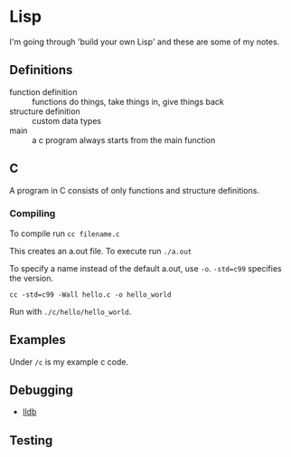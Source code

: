 # Lisp

I'm going through 'build your own Lisp' and these are some of my notes.

## Definitions

  <dl>
    <dt>function definition</dt>
    <dd>functions do things, take things in, give things back</dd>
    <dt>structure definition</dt>
    <dd>custom data types</dd>
    <dt>main</dt>
    <dd>a c program always starts from the main function</dd>
  </dl>

## C

A program in C consists of only functions and structure definitions.

### Compiling

To compile run ```cc filename.c```

This creates an a.out file. To execute run ```./a.out```

To specify a name instead of the default a.out, use `-o`. `-std=c99` specifies the version.

```
cc -std=c99 -Wall hello.c -o hello_world
```

Run with `./c/hello/hello_world`.

## Examples

Under `/c` is my example c code.

## Debugging

- [lldb](https://lldb.llvm.org/)

## Testing

